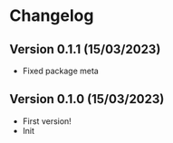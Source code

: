 # Changelog

## Version 0.1.1 (15/03/2023)

- Fixed package meta

## Version 0.1.0 (15/03/2023)

- First version!
- Init
